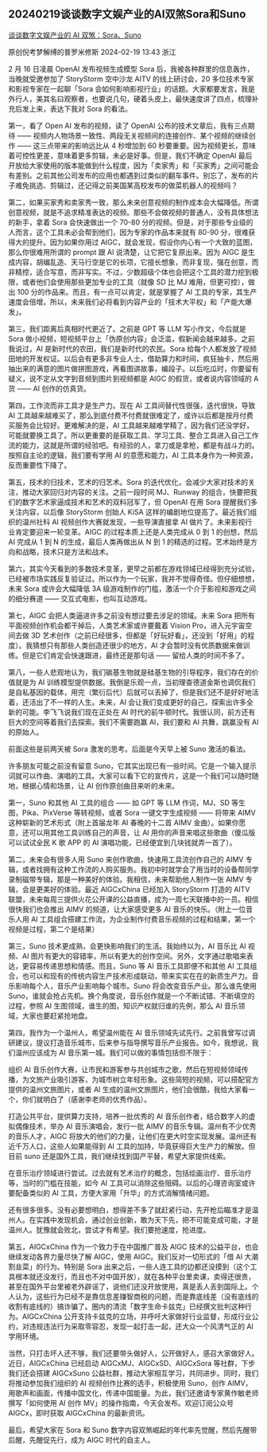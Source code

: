 ## 20240219谈谈数字文娱产业的AI双煞Sora和Suno

[谈谈数字文娱产业的 AI 双煞：Sora、Suno](https://mp.weixin.qq.com/s/1JfH1FN54d_bXhx3Lc4_rg)

原创倪考梦解缚的普罗米修斯 2024-02-19 13:43 浙江

2 月 16 日凌晨 OpenAI 发布视频生成模型 Sora 后，我被各种群里的信息轰炸，当晚就受邀参加了 StoryStorm 空中沙龙 AITV 的线上研讨会，20 多位技术专家和影视专家在一起聊「Sora 会如何影响影视行业」的话题。大家都要发言，我是外行人，美其名曰观察者，也要说几句，硬着头皮上，最快速度讲了四点，梳理补充后发上来，表达下我对 Sora 的看法。

第一，看了 Open AI 发布的视频，读了 OpenAI 公布的技术文章后，我有三点期待 —— 视频内人物场景一致性、两段无关视频间的连接创作、某个视频的继续创作 —— 这三点带来的影响远比从 4 秒增加到 60 秒要重要。因为视频更长，意味着可控性更差，意味着更多剪辑，未必是好事。但是，我们不确定 OpenAI 最后开放给大家使用的版本能做到什么程度，因为「卖家秀」和「买家秀」之间可能会有差别。之前其他公司发布的应用也都遇到过类似的翻车事件。别忘了，发布的片子难免挑选、剪辑过，还记得之前美国某高校发布的做菜机器人的视频吗？

第二，如果买家秀和卖家秀一致，那么未来创意视频的制作成本会大幅降低。所谓创意视频，就是不追求精准表达的视频。那些不会做视频的普通人，没有具体想法的新手，拿着 Sora 会快速做出一个 70-80 分的视频。但是，对于那些专业级的人而言，这个工具未必会帮到他们，因为专家的作品本来就有 80-90 分，很难获得大的提升。因为如果你用过 AIGC，就会发现，假设你内心有一个大致的蓝图，那么你很难用所谓的 prompt 跟 AI 说清楚，让它把它复原出来。因为 AIGC 是生成内容，胡编乱造、天马行空是它的长项，它擅长想象，而非复现，强在创意，而非精控，适合写意，而非写实。不过，少数超级个体也会把这个工具的潜力挖到极限，或者他们会使用那些更加专业的工具（就像 SD 比 MJ 难用，但更可控），做出 100 分的作品来。而且，有一点可以肯定，就是掌握了 AI 工具的专家，其生产速度会倍增。所以，未来我们必将看到内容产业的「技术大平权」和「产能大爆发」。

第三，我们距离后真相时代更近了。之前是 GPT 等 LLM 写小作文，今后就是 Sora 做小视频，短视频平台上「伪原创内容」会泛滥，假新闻会越来越多。之前我说过，AI 是新时代的农田，我们是新时代的农民。Sora 给每个人都发放了视频田地的开发权证。以后会有更多非专业人士，借助算力和时间，疯狂抽卡，然后用抽出来的满意的图片做拼图游戏，再看图讲故事，编段子。以后吃瓜时，你要留有疑义，说不定从文字到音频到图片到视频都是 AIGC 的假货，或者说内容领域的 A 货 —— AI 创作的仿真货。

第四，工作流而非工具才是生产力。现在 AI 工具间替代性很强，迭代很快，导致 AI 工具越来越难买了，那么到底付费不付费就很难定了，或许以后都是按月付费买服务会比较好。更难解决的是，AI 工具越来越难学精了，因为我们还没学好，可能就要换工具了。所以更重要的是获取工具、学习工具、整合工具进入自己工作流的能力，这就是所谓的经验吧。有经验的人，拿刀或是拿枪，都是有战斗力的。按照自主论的逻辑，我们要有学用 AI 的意愿和能力，AI 工具本身作为一种资源，反而重要性下降了。

第五，技术的归技术，艺术的归艺术。Sora 的迭代优化，会减少大家对技术的关注，推动大家回归对内容的关注。之前一段时间 MJ、Runway 的组合，快要把我们的数字艺术家逼成技术和艺术的双料冠军了，但 OpenAI 在用 Sora 提醒我们多关注内容，以后像 StoryStorm 创始人 KiSA 这样的编剧地位提高了。最近我们组织的温州社科 AI 视频创作大赛就发现，一些导演直接拿 AI 做片了。未来影视行业肯定要迎来一轮变革。AIGC 的过程本质上还是人类完成从 0 到 1 的创想，然后 AI 完成从 1 到 N 的生成，最后人类再做出从 N 到 1 的精选的过程。艺术始终是方向和战略，技术只是方法和战术。

第六，其实今天看到的多数技术变革，更早之前都在游戏领域已经得到充分试验，已经被市场实践反复验证过。所以作为一个玩家，我并不觉得奇怪。但仔细想想，未来 Sora 或许会大幅降低 3A 级游戏制作的门槛，激活一个介于影视和游戏之间的细分赛道 —— 交互式电影，也叫互动游戏。

第七，AIGC 会把人类逼进许多之前没有想过要去涉足的领域。未来 Sora 把所有平面视频创作机会都干掉后，人类艺术家或许要戴着 Vision Pro，进入元宇宙空间去做 3D 艺术创作（之前已经很多，但都是「好玩好看」，还没到「好用」的程度）。我猜想只有那些人类创造还很少的地方，AI 才会暂时没有优质数据来做训练。但是它们肯定会快速跟进，最终还是那句话 —— 留给人类的时间不多了。

第八，一些人悲观地认为，我们碳基生物就是硅基生物的引导程序，我们存在的价值就是为 AI 训练模型提供数据。我倒是乐观一点，当初理查德道金斯也调侃我们是自私基因的载体，用完（繁衍后代）后就可以丢掉了，但是我们还不是好好地活着，还活出了不一样的人生。未来，AI 会让我们变成更好的自己，探索出许多全新的可能。李飞飞说我们现在正处在 AI 时代的前牛顿时代。我很认同，前方还有巨大的空间等着我们去探索。我们不需要跑赢 AI，我们要和 AI 共舞，跳赢没有 AI 的原始人。

前面这些是前两天被 Sora 激发的思考。后面是今天早上被 Suno 激活的看法。

许多朋友可能之前没有留意 Suno，它其实出现已有一些时间。它是一个输入提示词就可以作曲、演唱的工具。大家可以看下它的宣传片，这是一个我们可以随时随地，根据心情和场景，让 AI 创作原创曲目来听的未来。

第一，Suno 和其他 AI 工具的组合 —— 如 GPT 等 LLM 作词，MJ、SD 等生图，Pika、PixVerse 等转视频，或者 Sora 一键文字生成视频 —— 将带来 AIMV 这种崭新的艺术形式（附上首届龙年 AI 春晚的十二首 AIMV 金曲）。如果你愿意，还可以用其他工具训练自己的声音，让 AI 用你的声音来唱这些歌曲（傻瓜版可以试试全民 K 歌 APP 的 AI 演唱功能，已经便宜到几块钱就弄一首了）。

第二，未来会有很多人用 Suno 来创作歌曲，快速用工具流创作自己的 AIMV 专辑，或者找拥有这种工作流的人购买服务。我初中时就学会了用当时的设备帮同学录制磁带专辑，那是一种美好的体验。我相信，未来帮助他人制作一张 AIMV 专辑，会是更美好的体验。最近 AIGCxChina 已经加入 StoryStorm 打造的 AITV 联盟，未来每周三提供火花公开课的公益直播，成为一周七天联播中的一员。相信很快我们也会推出 AIMV 的频道，让大家感受更多 AI 音乐的快乐。（附上一位音乐人用 AI 工具组合搭建工作流，为企业制作付费音乐视频的过程和结果，第一个视频是过程，第二个是结果）

第三，Suno 技术更成熟，会更快影响我们的生活。我始终以为，AI 音乐比 AI 视频、AI 图片有更大的容错率，所以有更大的创作空间。另外，文字通过歌唱来表达，更容易传递思想和情感。而且，Suno 等 AI 音乐工具即便不和其他 AI 工具组合，也可以和现有的传统内容生产技术形成联动，带来实实在在的新质生产力。音乐影响每个人，音乐产业影响每个城市。Suno 将会改变音乐产业。那么谁先使用 Suno，谁就会抢占先机。换个角度说，音乐创作就是一个不断试错、不断填空的过程，参照 AI 生图领域，谁生的图，知识产权就归谁的先例，那么 AI 音乐领域，大家也要赶紧抢地盘。

第四，我作为一个温州人，希望温州能在 AI 音乐领域先试先行。之前我曾写过调研建议，提议打造音乐城市，后来参与指导撰写音乐产业报告。如今，我想说，我们温州应该成为 AI 音乐第一城。我们可以做的事情包括但不限于：

组织 AI 音乐创作大赛，让市民和游客参与共创城市之歌，然后在短视频领域传播，为文旅产业吸引游客，为城市树立年轻形象。这些简短的视频，可以搭配官方提供的温州文旅图片，或者 AI 生成的温州文旅图片，他们会很酷，我给大家看一个，你们就明白了（感谢李老师的优秀作品）。

打造公共平台，提供算力支持，培养一批优秀的 AI 音乐创作者，结合数字人的虚拟偶像技术，举办 AI 音乐演唱会，发行一批 AIMV 的音乐专辑。温州有不少优秀的音乐人才，AIGC 将放大的他们的力量，让他们在更大时空实现发展。温州还有近千万人口，这些人如果能得到 AI 工具的加持，毕竟获得巨大生产力的解放。但目前 suno 还是国外工具，我们继续找到国产平替，希望大家提供线索。

在音乐治疗领域进行尝试。过去就有艺术治疗的概念，包括绘画治疗、音乐治疗等，当时的门槛在技能，如今 AI 工具可以消除这些阻碍。以后的心理咨询室或许要配备类似的 AI 工具，方便大家用「升华」的方式消解情绪问题。

还有很多很多。没有必要想明白，想得差不多了就赶紧行动，先开枪后瞄准才是温州人。在实践中发现机会，通过创业创新，敢为天下先，把不可能变成可能，才是温州人。犹豫就会败北，尝试才有希望。我们要抢速度，抢进度。

第五，AIGCxChina 作为一个致力于在中国推广普及 AIGC 技术的公益平台，也会继续发动各界力量尽快了解 AIGC，使用 AIGC。我们反对一切形式的「借 AI 大潮割韭菜」的行为。特别是 Sora 出来之后，一些人连工具的边都还没摸到（这个工具根本就还没发行，而且也不对中国开放），就在各种平台里卖课，卖得还很贵，甚至在国外平台里被老外辟谣了，说他们还没开放使用，真是丢人丢到国际上。个人认为，这些行为已经不是靠信息差赚智商税的问题，而是靠底线差（没有底线的收割有底线的）搞诈骗了。圈内的清流「数字生命卡兹克」已经撰文批判这种行为。AIGCxChina 公开支持卡兹克的立场，并呼吁大家做好行业监督，形成行业公约，对违规违法行为采取零容忍，发现一起打击一起，还大众一个风清气正的 AI 学用环境。

当然，只打击坏人还不够，我们还要带头做好人，公开做好人，感召大家做好人。近日，AIGCxChina 已经启动 AIGCxMJ、AIGCxSD、AIGCxSora 等社群，下步我们还会搭建 AIGCxSuno 公益社群，推动大家相互学习，共同进步。同时，我们将推动参加我们组织的 AI 视频创作比赛的选手，积极使用 Suno，创作 AIMV，用歌声和画面，传播中国文化，传递中国能量。为此，我们还邀请专家黄作敏老师撰写「如何使用 AI 创作 MV」的操作指南，今天会发布。欢迎订阅公众号 AIGCx，即时获取 AIGCxChina 的最新资讯。

最后，希望大家在 Sora 和 Suno 数字内容双煞崛起的年代率先觉醒，然后先醒带后醒，先醒促先行，成为 AIGC 时代的自主人。